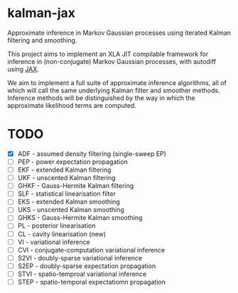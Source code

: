 # kalman-jax
Approximate inference in Markov Gaussian processes using iterated Kalman filtering and smoothing.

This project aims to implement an XLA JIT compilable framework for inference in (non-conjugate) Markov Gaussian processes, with autodiff using [JAX](https://github.com/google/jax).

We aim to implement a full suite of approximate inference algorithms, all of which will call the same underlying Kalman filter and smoother methods. Inference methods will be distinguished by the way in which the approximate likelihood terms are computed.

# TODO
 - [x] ADF - assumed density filtering (single-sweep EP)
 - [ ] PEP - power expectation propagation
 - [ ] EKF - extended Kalman filtering
 - [ ] UKF - unscented Kalman filtering
 - [ ] GHKF - Gauss-Hermite Kalman filtering
 - [ ] SLF - statistical linearisation filter
 - [ ] EKS - extended Kalman smoothing
 - [ ] UKS - unscented Kalman smoothing
 - [ ] GHKS - Gauss-Hermite Kalman smoothing
 - [ ] PL - posterior linearisation
 - [ ] CL - cavity linearisation (new)
 - [ ] VI - variational inference
 - [ ] CVI - conjugate-computation variational inference
 - [ ] S2VI - doubly-sparse variational inference
 - [ ] S2EP - doubly-sparse expectation propagation
 - [ ] STVI - spatio-temproal variational inference
 - [ ] STEP - spatio-temporal expectatiomn propagation
